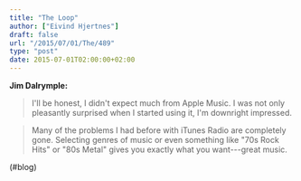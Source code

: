 ```yaml
---
title: "The Loop"
author: ["Eivind Hjertnes"]
draft: false
url: "/2015/07/01/The/489"
type: "post"
date: 2015-07-01T02:00:00+02:00
---
```


**Jim Dalrymple:**

> I'll be honest, I didn't expect much from Apple Music. I was not only
> pleasantly surprised when I started using it, I'm downright impressed.

<!--quoteend-->

> Many of the problems I had before with iTunes Radio are completely
> gone. Selecting genres of music or even something like "70s Rock Hits"
> or "80s Metal" gives you exactly what you want---great music.

(#blog)
